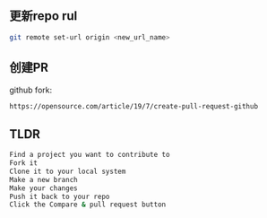 ## 更新repo rul

```sh
git remote set-url origin <new_url_name>
```



## 创建PR

github fork:

```sh
https://opensource.com/article/19/7/create-pull-request-github
```

## TLDR

```sh
Find a project you want to contribute to
Fork it
Clone it to your local system
Make a new branch
Make your changes
Push it back to your repo
Click the Compare & pull request button
```



